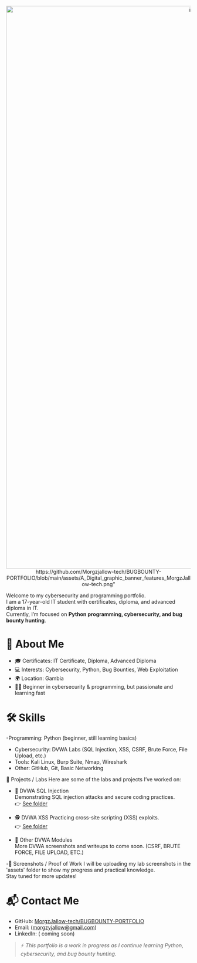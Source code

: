 <p align="center">
<img width="1024" height="1536" alt="image" src="https://github.com/user-attachments/assets/c9fbd3f7-f2ca-4ad2-bd03-3851b9c719be" />https://github.com/Morgzjallow-tech/BUGBOUNTY-PORTFOLIO/blob/main/assets/A_Digital_graphic_banner_features_MorgzJallow-tech.png"

Welcome to my cybersecurity and programming portfolio.  
I am a 17-year-old IT student with certificates, diploma, and advanced diploma in IT.  
Currently, I’m focused on **Python programming, cybersecurity, and bug bounty hunting**.


# 🚀 About Me
- 🎓 Certificates: IT Certificate, Diploma, Advanced Diploma  
- 💻 Interests: Cybersecurity, Python, Bug Bounties, Web Exploitation  
- 🌍 Location: Gambia  
- 🧑‍🎓 Beginner in cybersecurity & programming, but passionate and learning fast  


# 🛠️ Skills
-Programming: Python (beginner, still learning basics)  
- Cybersecurity: DVWA Labs (SQL Injection, XSS, CSRF, Brute Force, File Upload, etc.)  
- Tools: Kali Linux, Burp Suite, Nmap, Wireshark  
- Other: GitHub, Git, Basic Networking  

 📂 Projects / Labs
Here are some of the labs and projects I’ve worked on:

- 🔐 DVWA SQL Injection  
  Demonstrating SQL injection attacks and secure coding practices.  
  👉 [See folder](DVWA-SQLi/)

- 🕵️ DVWA XSS
  Practicing cross-site scripting (XSS) exploits.  
  👉 [See folder](DVWA-XSS/)

- 📂 Other DVWA Modules  
  More DVWA screenshots and writeups to come soon.
  (CSRF, BRUTE FORCE, FILE UPLOAD, ETC.)
  
-📸 Screenshots / Proof of Work
I will be uploading my lab screenshots in the 'assets' folder to show my progress and practical knowledge.  
Stay tuned for more updates!


# 📬 Contact Me
- GitHub: [MorgzJallow-tech/BUGBOUNTY-PORTFOLIO](https://github.com/MorgzyJallow)  
- Email: (morgzyjallow@gmail.com)  
- LinkedIn: ( coming soon)  


> ⚡ *This portfolio is a work in progress as I continue learning Python, cybersecurity, and bug bounty hunting.*

